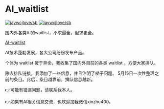 # AI_waitlist

<!--rehype:style=font-size: 38px; border-bottom: 0; display: flex; min-height: 260px; align-items: center; justify-content: center;-->
 
 [![jaywcjlove/sb](https://wangchujiang.com/sb/lang/english.svg)](README_en.md) [![jaywcjlove/sb](https://wangchujiang.com/sb/lang/chinese.svg)](README.md)

<!--rehype:style=text-align: center;-->


国内外各类AI的waitlist，不求最全，但求更全。

[AI-waitlist](https://www.notion.so/7b80cf9c071345b8b9466ed34cf17907)

AI技术蓬勃发展，各大公司纷纷发布产品。

个体为 waitlist 疲于奔命，我收集了国内外目前的各类 waitlist ，方便大家排队。

除去排队链接，我添加了一些信息，并且注明了梯子问题。
5月15日一次性整理之前的条目。此后，条目越靠前，排队信息越新。

👉可能有错漏问题，请联系我本人。

👉如果有AI相关信息交流，也欢迎加我微信xinzhu400。
